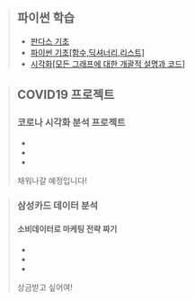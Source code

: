 > ## 파이썬 학습   
> * [판다스 기초](pandas(1).html)   
> * [파이썬 기초[함수,딕셔너리,리스트]](파이썬기초(주말수업).html)   
> * [시각화[모든 그래프에 대한 개괄적 설명과 코드]](파이썬시각화(인프런).html)   


> ## COVID19 프로젝트 
> ### 코로나 시각화 분석 프로젝트   
> *      
> *    
> *    
> 채워나갈 예정입니다!

> ###  삼성카드 데이터 분석
> ####  소비데이터로 마케팅 전략 짜기
> *      
> *       
> *      
> 상금받고 싶어여!


